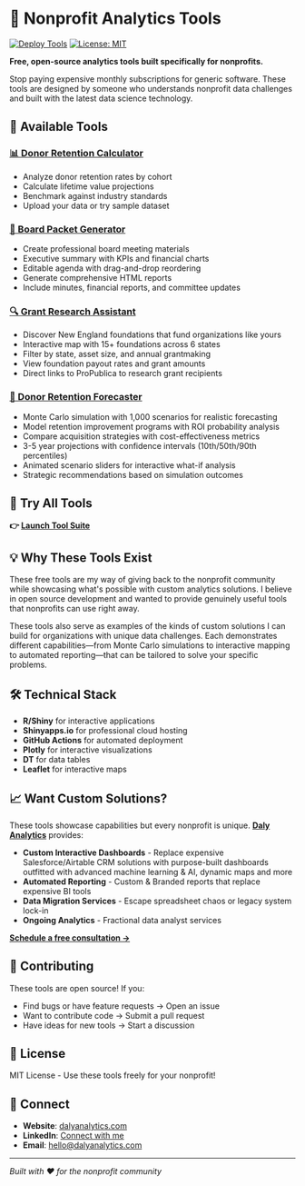 # 🚀 Nonprofit Analytics Tools

[![Deploy Tools](https://github.com/dalyanalytics/nonprofit-analytics-tools/actions/workflows/deploy-tools.yaml/badge.svg)](https://github.com/dalyanalytics/nonprofit-analytics-tools/actions/workflows/deploy-tools.yaml)
[![License: MIT](https://img.shields.io/badge/License-MIT-yellow.svg)](https://opensource.org/licenses/MIT)

**Free, open-source analytics tools built specifically for nonprofits.**

Stop paying expensive monthly subscriptions for generic software. These tools are designed by someone who understands nonprofit data challenges and built with the latest data science technology.

## 🎯 Available Tools

### [📊 Donor Retention Calculator](https://dalyanalytics.shinyapps.io/donor-retention-calculator/)
- Analyze donor retention rates by cohort
- Calculate lifetime value projections
- Benchmark against industry standards
- Upload your data or try sample dataset

### [📄 Board Packet Generator](https://dalyanalytics.shinyapps.io/board-packet-generator/)
- Create professional board meeting materials
- Executive summary with KPIs and financial charts
- Editable agenda with drag-and-drop reordering
- Generate comprehensive HTML reports
- Include minutes, financial reports, and committee updates

### [🔍 Grant Research Assistant](https://dalyanalytics.shinyapps.io/grant-research-assistant/)
- Discover New England foundations that fund organizations like yours
- Interactive map with 15+ foundations across 6 states
- Filter by state, asset size, and annual grantmaking
- View foundation payout rates and grant amounts
- Direct links to ProPublica to research grant recipients

### [🎯 Donor Retention Forecaster](https://dalyanalytics.shinyapps.io/donor-retention-forecaster/)
- Monte Carlo simulation with 1,000 scenarios for realistic forecasting
- Model retention improvement programs with ROI probability analysis
- Compare acquisition strategies with cost-effectiveness metrics
- 3-5 year projections with confidence intervals (10th/50th/90th percentiles)
- Animated scenario sliders for interactive what-if analysis
- Strategic recommendations based on simulation outcomes

## 🌟 Try All Tools
**👉 [Launch Tool Suite](https://dalyanalytics.github.io/nonprofit-analytics-tools/)**

## 💡 Why These Tools Exist

These free tools are my way of giving back to the nonprofit community while showcasing what's possible with custom analytics solutions. I believe in open source development and wanted to provide genuinely useful tools that nonprofits can use right away.

These tools also serve as examples of the kinds of custom solutions I can build for organizations with unique data challenges. Each demonstrates different capabilities—from Monte Carlo simulations to interactive mapping to automated reporting—that can be tailored to solve your specific problems.

## 🛠 Technical Stack

- **R/Shiny** for interactive applications
- **Shinyapps.io** for professional cloud hosting
- **GitHub Actions** for automated deployment
- **Plotly** for interactive visualizations
- **DT** for data tables
- **Leaflet** for interactive maps

## 📈 Want Custom Solutions?

These tools showcase capabilities but every nonprofit is unique. **[Daly Analytics](https://www.dalyanalytics.com)** provides:

- **Custom Interactive Dashboards** - Replace expensive Salesforce/Airtable CRM solutions with purpose-built dashboards outfitted with advanced machine learning & AI, dynamic maps and more
- **Automated Reporting** - Custom & Branded reports that replace expensive BI tools
- **Data Migration Services** - Escape spreadsheet chaos or legacy system lock-in
- **Ongoing Analytics** - Fractional data analyst services

**[Schedule a free consultation →](https://www.dalyanalytics.com/contact)**

## 🤝 Contributing

These tools are open source! If you:
- Find bugs or have feature requests → Open an issue
- Want to contribute code → Submit a pull request
- Have ideas for new tools → Start a discussion

## 📄 License

MIT License - Use these tools freely for your nonprofit!

## 🔗 Connect

- **Website**: [dalyanalytics.com](https://www.dalyanalytics.com)
- **LinkedIn**: [Connect with me](https://www.linkedin.com/in/jasminemdaly/)
- **Email**: hello@dalyanalytics.com

---

*Built with ❤️ for the nonprofit community*
